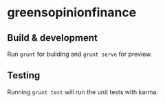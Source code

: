 # greensopinionfinance

## Build & development

Run `grunt` for building and `grunt serve` for preview.

## Testing

Running `grunt test` will run the unit tests with karma.
